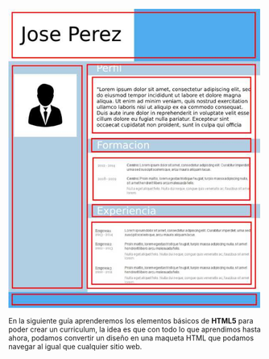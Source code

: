 <p></p>
<div class="container">
  <div class="row">
    <div class="col-6 float-left">
      <img src="https://raw.githubusercontent.com/smartedu-mumuki/mumuki-guia-html-estructura/master/images/CV-parts_1524525857647.jpg" alt="CV-parts_1524525857647.jpg" width="500px" height="auto">
    </div>
    <div class="col-6">
      <p>En la siguiente guía aprenderemos los elementos básicos de <b>HTML5</b> para poder crear un curriculum, la idea es que con todo lo que aprendimos hasta ahora, podamos convertir un diseño en una maqueta HTML que podamos navegar al igual que cualquier sitio web.</p>
    </div>
  </div>
</div>